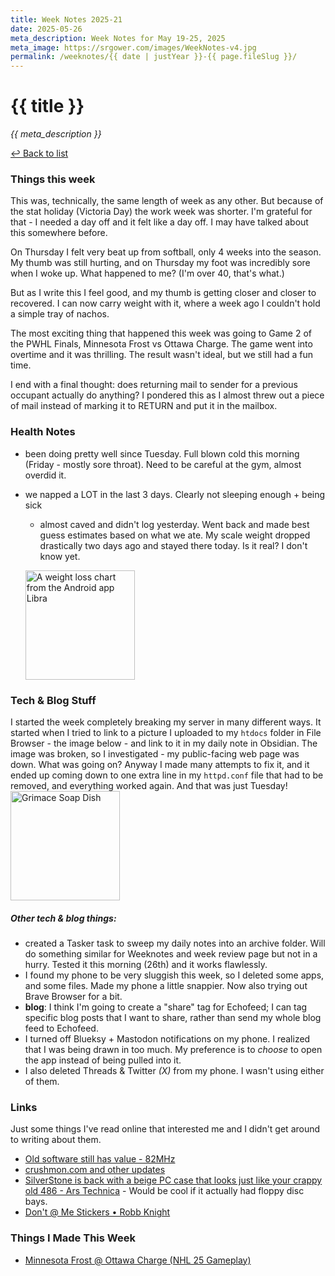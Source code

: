 ```yaml
---
title: Week Notes 2025-21
date: 2025-05-26
meta_description: Week Notes for May 19-25, 2025
meta_image: https://srgower.com/images/WeekNotes-v4.jpg
permalink: /weeknotes/{{ date | justYear }}-{{ page.fileSlug }}/
---
```


# {{ title }}

*{{ meta_description }}*

[↩ Back to list](/weeknotes/)

### Things this week 
This was, technically, the same length of week as any other. But because of the stat holiday (Victoria Day) the work week was shorter. I'm grateful for that - I needed a day off and it felt like a day off. I may have talked about this somewhere before. 

On Thursday I felt very beat up from softball, only 4 weeks into the season. My thumb was still hurting, and on Thursday my foot was incredibly sore when I woke up. What happened to me? (I'm over 40, that's what.) 

But as I write this I feel good, and my thumb is getting closer and closer to recovered. I can now carry weight with it, where a week ago I couldn't hold a simple tray of nachos. 

The most exciting thing that happened this week was going to Game 2 of the PWHL Finals, Minnesota Frost vs Ottawa Charge. The game went into overtime and it was thrilling. The result wasn't ideal, but we still had a fun time. 

I end with a final thought: does returning mail to sender for a previous occupant actually do anything? I pondered this as I almost threw out a piece of mail instead of marking it to RETURN and put it in the mailbox. 

### Health Notes
- been doing pretty well since Tuesday. Full blown cold this morning (Friday - mostly sore throat). Need to be careful at the gym, almost overdid it.
- we napped a LOT in the last 3 days. Clearly not sleeping enough + being sick 
	- almost caved and didn't log yesterday. Went back and made best guess estimates based on what we ate. 
	My scale weight dropped drastically two days ago and stayed there today. Is it real? I don't know yet. 
	
	<a href="https://lwgrs.cloud/img/weight-chart-june-2025.jpg"><img src="https://lwgrs.cloud/img/weight-chart-june-2025.jpg" alt="A weight loss chart from the Android app Libra" width="175"/></a>
### Tech & Blog Stuff 
I started the week completely breaking my server in many different ways. It started when I tried to link to a picture I uploaded to my `htdocs` folder in File Browser - the image below - and link to it in my daily note in Obsidian. The image was broken, so I investigated - my public-facing web page was down. What was going on? Anyway I made many attempts to fix it, and it ended up coming down to one extra line in my `httpd.conf` file that had to be removed, and everything worked again. And that was just Tuesday!
<a href="https://lwgrs.cloud/img/compressed-grimace-soap-dish.jpeg"><img src="https://lwgrs.cloud/img/compressed-grimace-soap-dish.jpeg" alt="Grimace Soap Dish" width="175"/></a>

##### Other tech & blog things:
- created a Tasker task to sweep my daily notes into an archive folder. Will do something similar for Weeknotes and week review page but not in a hurry. Tested it this morning (26th) and it works flawlessly. 
- I found my phone to be very sluggish this week, so I deleted some apps, and some files. Made my phone a little snappier. Now also trying out Brave Browser for a bit.
- **blog**: I think I'm going to create a "share" tag for Echofeed; I can tag specific blog posts that I want to share, rather than send my whole blog feed to Echofeed.
- I turned off Blueksy + Mastodon notifications on my phone. I realized that I was being drawn in too much. My preference is to *choose* to open the app instead of being pulled into it.
- I also deleted Threads & Twitter *(X)* from my phone. I wasn't using either of them. 

### Links 
Just some things I've read online that interested me and I didn't get around to writing about them.
- [Old software still has value - 82MHz](http://82mhz.net/posts/2025/05/old-software-still-has-value/)
- [crushmon.com and other updates](https://mgx.me/crushmon-and-other-updates/)
- [SilverStone is back with a beige PC case that looks just like your crappy old 486 - Ars Technica](https://arstechnica.com/gadgets/2025/05/return-of-the-turbo-button-silverstone-is-making-another-80s-style-beige-pc-case/) - Would be cool if it actually had floppy disc bays.
- [Don't @ Me Stickers • Robb Knight](https://rknight.me/blog/dont-at-me-stickers/)
### Things I Made This Week
- [Minnesota Frost @ Ottawa Charge (NHL 25 Gameplay)](https://youtu.be/8pUipYXqLjM?si=1ntP08t9zAiOJjpm)